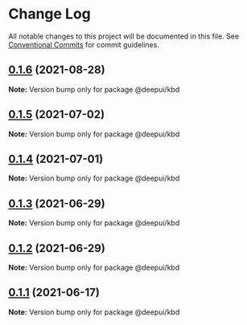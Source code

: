 # Change Log

All notable changes to this project will be documented in this file.
See [Conventional Commits](https://conventionalcommits.org) for commit guidelines.

## [0.1.6](https://github.com/deepecom/deepui/compare/@deepui/kbd@0.1.5...@deepui/kbd@0.1.6) (2021-08-28)

**Note:** Version bump only for package @deepui/kbd





## [0.1.5](https://github.com/deepecom/deepui/compare/@deepui/kbd@0.1.4...@deepui/kbd@0.1.5) (2021-07-02)

**Note:** Version bump only for package @deepui/kbd





## [0.1.4](https://github.com/deepecom/deepui/compare/@deepui/kbd@0.1.3...@deepui/kbd@0.1.4) (2021-07-01)

**Note:** Version bump only for package @deepui/kbd





## [0.1.3](https://github.com/deepecom/deepui/compare/@deepui/kbd@0.1.2...@deepui/kbd@0.1.3) (2021-06-29)

**Note:** Version bump only for package @deepui/kbd





## [0.1.2](https://github.com/deepecom/deepui/compare/@deepui/kbd@0.1.1...@deepui/kbd@0.1.2) (2021-06-29)

**Note:** Version bump only for package @deepui/kbd





## [0.1.1](https://github.com/deepecom/deepui/compare/@deepui/kbd@0.1.0...@deepui/kbd@0.1.1) (2021-06-17)

**Note:** Version bump only for package @deepui/kbd
